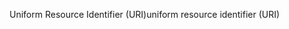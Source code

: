 <span data-ttu-id="2b070-101">Uniform Resource Identifier (URI)</span><span class="sxs-lookup"><span data-stu-id="2b070-101">uniform resource identifier (URI)</span></span>